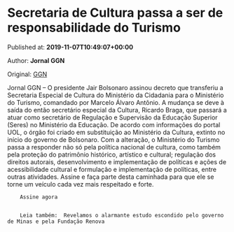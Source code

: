 
# Secretaria de Cultura passa a ser de responsabilidade do Turismo

Published at: **2019-11-07T10:49:07+00:00**

Author: **Jornal GGN**

Original: [GGN](https://jornalggn.com.br/noticia/secretaria-de-cultura-passa-a-ser-de-responsabilidade-do-turismo/)

Jornal GGN – O presidente Jair Bolsonaro assinou decreto que transferiu a Secretaria Especial de Cultura do Ministério da Cidadania para o Ministério do Turismo, comandado por Marcelo Álvaro Antônio.
A mudança se deve à saída do então secretário especial da Cultura, Ricardo Braga, que passará a atuar como secretário de Regulação e Supervisão da Educação Superior (Seres) no Ministério da Educação.
De acordo com informações do portal UOL, o órgão foi criado em substituição ao Ministério da Cultura, extinto no início do governo de Bolsonaro.
Com a alteração, o Ministério do Turismo passa a responder não só pela política nacional de cultura, como também pela proteção do patrimônio histórico, artístico e cultural; regulação dos direitos autorais, desenvolvimento e implementação de políticas e ações de acessibilidade cultural e formulação e implementação de políticas, entre outras atividades.
Assine e faça parte desta caminhada para que ele se torne um veículo cada vez mais respeitado e forte.

        Assine agora
      

        Leia também:  Revelamos o alarmante estudo escondido pelo governo de Minas e pela Fundação Renova
      
